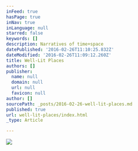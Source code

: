 ```yaml
---
inFeed: true
hasPage: true
inNav: true
inLanguage: null
starred: false
keywords: []
description: Narratives of time+space
datePublished: '2016-02-26T11:10:25.832Z'
dateModified: '2016-02-26T11:09:12.260Z'
title: Well-Lit Places
authors: []
publisher:
  name: null
  domain: null
  url: null
  favicon: null
author: []
sourcePath: _posts/2016-02-26-well-lit-places.md
published: true
url: well-lit-places/index.html
_type: Article

---
```

![](https://the-grid-user-content.s3-us-west-2.amazonaws.com/5f5ab233-0d89-421c-9d7a-3b927d02e9d1.jpg)